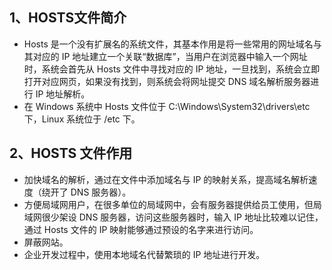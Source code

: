 ## 1、HOSTS文件简介

- Hosts 是一个没有扩展名的系统文件，其基本作用是将一些常用的网址域名与其对应的 IP 地址建立一个关联“数据库”，当用户在浏览器中输入一个网址时，系统会首先从 Hosts 文件中寻找对应的 IP 地址，一旦找到，系统会立即打开对应网页，如果没有找到，则系统会将网址提交 DNS 域名解析服务器进行 IP 地址解析。
- 在 Windows 系统中 Hosts 文件位于 C:\Windows\System32\drivers\etc 下，Linux 系统位于 /etc 下。



## 2、HOSTS 文件作用

- 加快域名的解析，通过在文件中添加域名与 IP 的映射关系，提高域名解析速度（绕开了 DNS 服务器）。
- 方便局域网用户，在很多单位的局域网中，会有服务器提供给员工使用，但局域网很少架设 DNS 服务器，访问这些服务器时，输入 IP 地址比较难以记住，通过 Hosts 文件的 IP 映射能够通过预设的名字来进行访问。
- 屏蔽网站。
- 企业开发过程中，使用本地域名代替繁琐的 IP 地址进行开发。